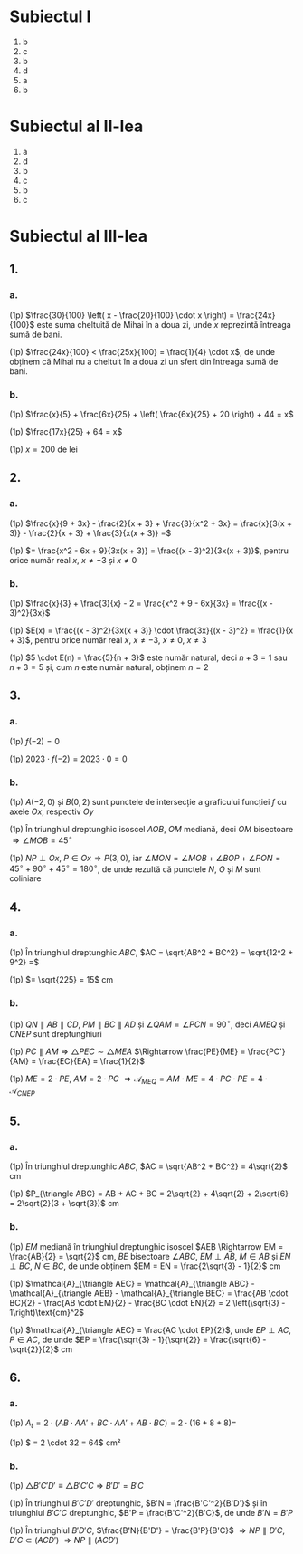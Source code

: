 # Subiectul I

1. b
2. c
3. b
4. d
5. a
6. b

# Subiectul al II-lea

1. a
2. d
3. b
4. c
5. b
6. c

# Subiectul al III-lea

## 1.

### a.

(1p) $\frac{30}{100} \left( x - \frac{20}{100} \cdot x \right) = \frac{24x}{100}$ este suma cheltuită de Mihai în a doua zi, unde $x$ reprezintă întreaga sumă de bani.

(1p) $\frac{24x}{100} < \frac{25x}{100} = \frac{1}{4} \cdot x$, de unde obținem că Mihai nu a cheltuit în a doua zi un sfert din întreaga sumă de bani.

### b.

(1p) $\frac{x}{5} + \frac{6x}{25} + \left( \frac{6x}{25} + 20 \right) + 44 = x$

(1p) $\frac{17x}{25} + 64 = x$

(1p) $x = 200$ de lei

## 2.

### a.

(1p) $\frac{x}{9 + 3x} - \frac{2}{x + 3} + \frac{3}{x^2 + 3x} = \frac{x}{3(x + 3)} - \frac{2}{x + 3} + \frac{3}{x(x + 3)} =$

(1p) $= \frac{x^2 - 6x + 9}{3x(x + 3)} = \frac{(x - 3)^2}{3x(x + 3)}$, pentru orice număr real $x$, $x \neq -3$ și $x \neq 0$

### b.

(1p) $\frac{x}{3} + \frac{3}{x} - 2 = \frac{x^2 + 9 - 6x}{3x} = \frac{(x - 3)^2}{3x}$

(1p) $E(x) = \frac{(x - 3)^2}{3x(x + 3)} \cdot \frac{3x}{(x - 3)^2} = \frac{1}{x + 3}$, pentru orice număr real $x$, $x \neq -3$, $x \neq 0$, $x \neq 3$

(1p) $5 \cdot E(n) = \frac{5}{n + 3}$ este număr natural, deci $n + 3 = 1$ sau $n + 3 = 5$ și, cum $n$ este număr natural, obținem $n = 2$

## 3.

### a.

(1p) $f(-2) = 0$

(1p) $2023 \cdot f(-2) = 2023 \cdot 0 = 0$

### b.

(1p) $A(-2, 0)$ și $B(0, 2)$ sunt punctele de intersecție a graficului funcției $f$ cu axele $Ox$, respectiv $Oy$

(1p) În triunghiul dreptunghic isoscel $AOB$, $OM$ mediană, deci $OM$ bisectoare $\Rightarrow \angle MOB = 45^\circ$

(1p) $NP \perp Ox$, $P \in Ox \Rightarrow P(3,0)$, iar $\angle MON = \angle MOB + \angle BOP + \angle PON = 45^\circ + 90^\circ + 45^\circ = 180^\circ$, de unde rezultă că punctele $N$, $O$ și $M$ sunt coliniare

## 4.

### a.

(1p) În triunghiul dreptunghic $ABC$, $AC = \sqrt{AB^2 + BC^2} = \sqrt{12^2 + 9^2} =$

(1p) $= \sqrt{225} = 15$ cm

### b.

(1p) $QN \parallel AB \parallel CD$, $PM \parallel BC \parallel AD$ și $\angle QAM = \angle PCN = 90^\circ$, deci $AMEQ$ și $CNEP$ sunt dreptunghiuri

(1p) $PC \parallel AM \Rightarrow \triangle PEC \sim \triangle MEA$ $\Rightarrow \frac{PE}{ME} = \frac{PC'}{AM} = \frac{EC}{EA} = \frac{1}{2}$

(1p) $ME = 2 \cdot PE$, $AM = 2 \cdot PC$ $\Rightarrow \mathcal{A}_{MEQ} = AM \cdot ME = 4 \cdot PC \cdot PE = 4 \cdot \mathcal{A}_{CNEP}$

## 5.

### a.

(1p) În triunghiul dreptunghic $ABC$, $AC = \sqrt{AB^2 + BC^2} = 4\sqrt{2}$ cm

(1p) $P_{\triangle ABC} = AB + AC + BC = 2\sqrt{2} + 4\sqrt{2} + 2\sqrt{6} = 2\sqrt{2}(3 + \sqrt{3})$ cm

### b.

(1p) $EM$ mediană în triunghiul dreptunghic isoscel $AEB \Rightarrow EM = \frac{AB}{2} = \sqrt{2}$ cm, $BE$ bisectoare $\angle ABC$, $EM \perp AB$, $M \in AB$ și $EN \perp BC$, $N \in BC$, de unde obținem $EM = EN = \frac{2\sqrt{3} - 1}{2}$ cm

(1p) $\mathcal{A}_{\triangle AEC} = \mathcal{A}_{\triangle ABC} - \mathcal{A}_{\triangle AEB} - \mathcal{A}_{\triangle BEC} = \frac{AB \cdot BC}{2} - \frac{AB \cdot EM}{2} - \frac{BC \cdot EN}{2} = 2 \left(\sqrt{3} - 1\right)\text{cm}^2$

(1p) $\mathcal{A}_{\triangle AEC} = \frac{AC \cdot EP}{2}$, unde $EP \perp AC$, $P \in AC$, de unde $EP = \frac{\sqrt{3} - 1}{\sqrt{2}} = \frac{\sqrt{6} - \sqrt{2}}{2}$ cm

## 6.

### a.

(1p) $A_t = 2 \cdot (AB \cdot AA' + BC \cdot AA' + AB \cdot BC)= 2 \cdot (16 + 8 + 8) =$

(1p) $ = 2 \cdot 32 = 64$ cm²

### b.

(1p) $\triangle B'C'D' \equiv \triangle B'C'C$ $\Rightarrow$ $B'D' = B'C$

(1p) În triunghiul $B'C'D'$ dreptunghic, $B'N = \frac{B'C'^2}{B'D'}$ și în triunghiul $B'C'C$ dreptunghic, $B'P = \frac{B'C'^2}{B'C}$, de unde $B'N = B'P$

(1p) În triunghiul $B'D'C$, $\frac{B'N}{B'D'} = \frac{B'P}{B'C}$ $\Rightarrow NP \parallel D'C$, $D'C \subset (ACD')$ $\Rightarrow NP \parallel (ACD')$
